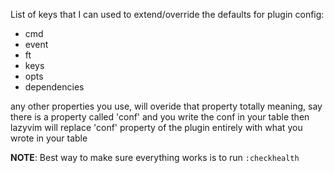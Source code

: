 
List of keys that I can used to 
extend/override the defaults for plugin config:
- cmd
- event
- ft
- keys
- opts
- dependencies

any other properties you use, will overide that property totally
meaning, say there is a property called 'conf' and you write the 
conf in your table then lazyvim will replace 'conf' property of the 
plugin entirely with what you wrote in your table

**NOTE**: Best way to make sure everything works is to run `:checkhealth`


